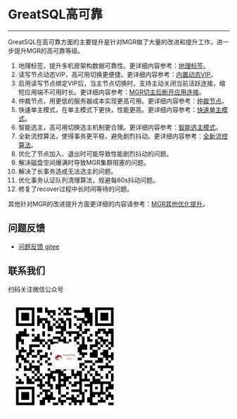 # GreatSQL高可靠
---

GreatSQL在高可靠方面的主要提升是针对MGR做了大量的改进和提升工作，进一步提升MGR的高可靠等级。
1. 地理标签，提升多机房架构数据可靠性。更详细内容参考：[地理标签](5-2-ha-mgr-zoneid.md)。
1. 读写节点动态VIP，高可用切换更便捷。更详细内容参考：[内置动态VIP](5-2-ha-mgr-vip.md)。
1. 启用读写节点绑定VIP后，当主节点切换时，支持主动关闭当前活跃连接，缩短应用端不可用时长。更详细内容参考：[MGR切主后断开应用连接](5-2-ha-mgr-kill-conn-after-switch.md)。
1. 仲裁节点，用更低的服务器成本实现更高可用。更详细内容参考：[仲裁节点](5-2-ha-mgr-arbitrator.md)。
1. 快速单主模式，在单主模式下更快，性能更高。更详细内容参考：[快速单主模式](5-2-ha-mgr-fast-mode.md)。
1. 智能选主，高可用切换选主机制更合理。更详细内容参考：[智能选主模式](5-2-ha-mgr-election-mode.md)。
1. 全新流控算法，使得事务更平稳，避免剧烈抖动。更详细内容参考：[全新流控算法](5-2-ha-mgr-new-fc.md)。
1. 优化了节点加入、退出时可能导致性能剧烈抖动的问题。
1. 解决磁盘空间爆满时导致MGR集群阻塞的问题。
1. 解决了长事务造成无法选主的问题。
1. 优化事务认证队列清理算法，规避每60s抖动问题。
1. 修复了recover过程中长时间等待的问题。

其他针对MGR的改进提升方面更详细的内容请参考：[MGR其他优化提升](5-2-ha-mgr-improved.md)。

**问题反馈**
---
- [问题反馈 gitee](https://gitee.com/GreatSQL/GreatSQL-Manual/issues)


**联系我们**
---

扫码关注微信公众号

![greatsql-wx](/greatsql-wx.jpg)

